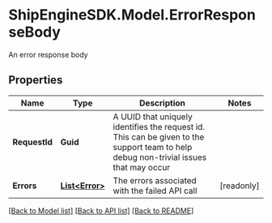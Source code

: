 # ShipEngineSDK.Model.ErrorResponseBody
An error response body

## Properties

Name | Type | Description | Notes
------------ | ------------- | ------------- | -------------
**RequestId** | **Guid** | A UUID that uniquely identifies the request id. This can be given to the support team to help debug non-trivial issues that may occur  | 
**Errors** | [**List&lt;Error&gt;**](Error.md) | The errors associated with the failed API call | [readonly] 

[[Back to Model list]](../README.md#documentation-for-models) [[Back to API list]](../README.md#documentation-for-api-endpoints) [[Back to README]](../README.md)

